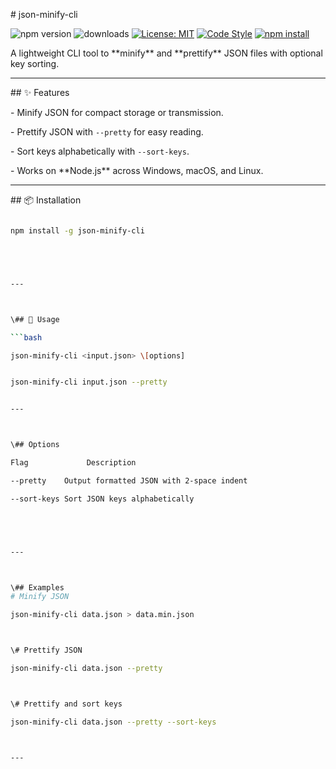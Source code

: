 \# json-minify-cli

![npm version](https://img.shields.io/npm/v/json-minify-cli)
![downloads](https://img.shields.io/npm/dw/json-minify-cli)
[![License: MIT](https://img.shields.io/badge/License-MIT-yellow.svg)](https://opensource.org/licenses/MIT) 
[![Code Style](https://img.shields.io/badge/code%20style-standard-brightgreen.svg)](https://standardjs.com/)
[![npm install](https://img.shields.io/badge/npm%20install--g%20json-minify-cli-blue.svg)](https://www.npmjs.com/package/json-minify-cli)

A lightweight CLI tool to \*\*minify\*\* and \*\*prettify\*\* JSON files with optional key sorting.



---



\## ✨ Features

\- Minify JSON for compact storage or transmission.

\- Prettify JSON with `--pretty` for easy reading.

\- Sort keys alphabetically with `--sort-keys`.

\- Works on \*\*Node.js\*\* across Windows, macOS, and Linux.



---



\## 📦 Installation

```bash

npm install -g json-minify-cli





---



\## 🚀 Usage

```bash

json-minify-cli <input.json> \[options]


json-minify-cli input.json --pretty


---



\## Options

Flag	         Description

--pretty	Output formatted JSON with 2-space indent

--sort-keys	Sort JSON keys alphabetically





---



\## Examples
# Minify JSON

json-minify-cli data.json > data.min.json



\# Prettify JSON

json-minify-cli data.json --pretty



\# Prettify and sort keys

json-minify-cli data.json --pretty --sort-keys



---




